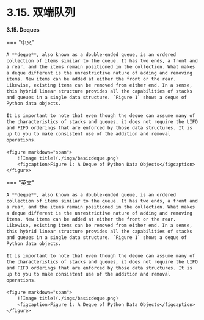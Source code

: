 # 3.15. 双端队列

**3.15. Deques**

=== "中文"

    A **deque**, also known as a double-ended queue, is an ordered collection of items similar to the queue. It has two ends, a front and a rear, and the items remain positioned in the collection. What makes a deque different is the unrestrictive nature of adding and removing items. New items can be added at either the front or the rear. Likewise, existing items can be removed from either end. In a sense, this hybrid linear structure provides all the capabilities of stacks and queues in a single data structure. `Figure 1` shows a deque of Python data objects.
    
    It is important to note that even though the deque can assume many of the characteristics of stacks and queues, it does not require the LIFO and FIFO orderings that are enforced by those data structures. It is up to you to make consistent use of the addition and removal operations.
            
    <figure markdown="span">
        ![Image title](./imgs/basicdeque.png)
        <figcaption>Figure 1: A Deque of Python Data Objects</figcaption>
    </figure>

=== "英文"

    A **deque**, also known as a double-ended queue, is an ordered collection of items similar to the queue. It has two ends, a front and a rear, and the items remain positioned in the collection. What makes a deque different is the unrestrictive nature of adding and removing items. New items can be added at either the front or the rear. Likewise, existing items can be removed from either end. In a sense, this hybrid linear structure provides all the capabilities of stacks and queues in a single data structure. `Figure 1` shows a deque of Python data objects.
    
    It is important to note that even though the deque can assume many of the characteristics of stacks and queues, it does not require the LIFO and FIFO orderings that are enforced by those data structures. It is up to you to make consistent use of the addition and removal operations.
            
    <figure markdown="span">
        ![Image title](./imgs/basicdeque.png)
        <figcaption>Figure 1: A Deque of Python Data Objects</figcaption>
    </figure>

   